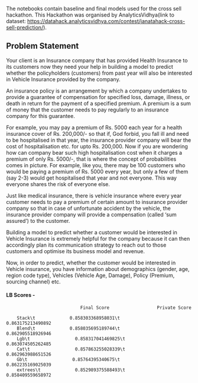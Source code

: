 The notebooks contain baseline and final models used for the cross sell hackathon. 
This Hackathon was organised by AnalyticsVidhya(link to dataset: https://datahack.analyticsvidhya.com/contest/janatahack-cross-sell-prediction/).


## Problem Statement
Your client is an Insurance company that has provided Health Insurance to its customers now they need your help in building a model to 
predict whether the policyholders (customers) from past year will also be interested in Vehicle Insurance provided by the company.

An insurance policy is an arrangement by which a company undertakes to provide a guarantee of compensation for specified loss, damage, illness, 
or death in return for the payment of a specified premium. A premium is a sum of money that the customer needs to pay regularly to an insurance company for this guarantee.

For example, you may pay a premium of Rs. 5000 each year for a health insurance cover of Rs. 200,000/- so that if, God forbid, you fall ill and need to be hospitalised 
in that year, the insurance provider company will bear the cost of hospitalisation etc. for upto Rs. 200,000. Now if you are wondering how can company bear such 
high hospitalisation cost when it charges a premium of only Rs. 5000/-, that is where the concept of probabilities comes in picture. For example, like you, there may be 
100 customers who would be paying a premium of Rs. 5000 every year, but only a few of them (say 2-3) would get hospitalised that year and not everyone. 
This way everyone shares the risk of everyone else.

Just like medical insurance, there is vehicle insurance where every year customer needs to pay a premium of certain amount to insurance provider company so that 
in case of unfortunate accident by the vehicle, the insurance provider company will provide a compensation (called ‘sum assured’) to the customer.

Building a model to predict whether a customer would be interested in Vehicle Insurance is extremely helpful for the company because it can then accordingly plan its 
communication strategy to reach out to those customers and optimise its business model and revenue. 

Now, in order to predict, whether the customer would be interested in Vehicle insurance, you have information about demographics (gender, age, region code type), 
Vehicles (Vehicle Age, Damage), Policy (Premium, sourcing channel) etc.



<h4>LB Scores -</h4>
    
                                Final Score                  Private Score
                                
        Stack\t             0.858303368958031\t            0.863175213490892
        Blend\t             0.858035695189744\t            0.862905518926946
        Lgb\t                 0.858317041469825\t            0.863074505262485
        Cat\t                 0.857863255028339\t            0.862963988651526
        Gb\t                 0.85764395340675\t            0.862235169025039
        extrees\t             0.852989375588493\t            0.858409559658972
